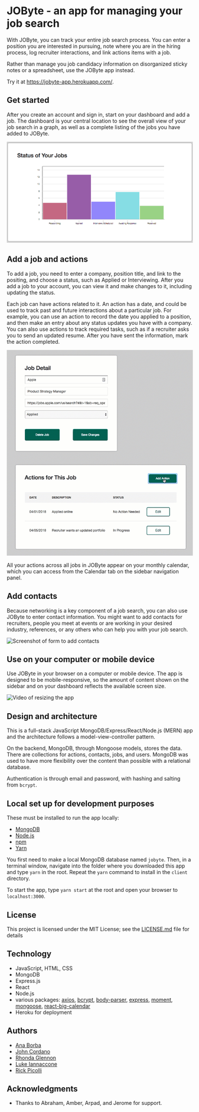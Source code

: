 # JOByte - an app for managing your job search

With JOByte, you can track your entire job search process. You can enter a position you are interested in pursuing, note where you are in the hiring process, log recruiter interactions, and link actions items with a job.

Rather than manage you job candidacy information on disorganized sticky notes or a spreadsheet, use the JOByte app instead.

Try it at https://jobyte-app.herokuapp.com/.

## Get started

After you create an account and sign in, start on your dashboard and add a job. The dashboard is your central location to see the overall view of your job search in a graph, as well as a complete listing of the jobs you have added to JOByte.

![Screenshot of job status graph](./screenshots/your-jobs-graph.png)

## Add a job and actions

To add a job, you need to enter a company, position title, and link to the positing, and choose a status, such as Applied or Interviewing. After you add a job to your account, you can view it and make changes to it, including updating the status.

Each job can have actions related to it. An action has a date, and could be used to track past and future interactions about a particular job. For example, you can use an action to record the date you applied to a position, and then make an entry about any status updates you have with a company. You can also use actions to track required tasks, such as if a recruiter asks you to send an updated resume. After you have sent the information, mark the action completed.

![Video of adding actions to a job](./screenshots/add-action-video.gif) 

All your actions across all jobs in JOByte appear on your monthly calendar, which you can access from the Calendar tab on the sidebar navigation panel.

## Add contacts

Because networking is a key component of a job search, you can also use JOByte to enter contact information. You might want to add contacts for recruiters, people you meet at events or are working in your desired industry, references, or any others who can help you with your job search. 

![Screenshot of form to add contacts](./screenshots/add-contact-form.gif)

## Use on your computer or mobile device

Use JOByte in your browser on a computer or mobile device. The app is designed to be mobile-responsive, so the amount of content shown on the sidebar and on your dashboard reflects the available screen size.

![Video of resizing the app](./screenshots/dashboard-resizing.gif)

## Design and architecture

This is a full-stack JavaScript MongoDB/Express/React/Node.js (MERN) app and the architecture follows a model-view-controller pattern.

On the backend, MongoDB, through Mongoose models, stores the data. There are collections for actions, contacts, jobs, and users. MongoDB was used to have more flexibility over the content than possible with a relational database.

Authentication is through email and password, with hashing and salting from `bcrypt`.

## Local set up for development purposes

These must be installed to run the app locally:

- [MongoDB](https://www.mongodb.com/)
- [Node.js](https://nodejs.org/en/)
- [npm](https://www.npmjs.com/get-npm)
- [Yarn](https://yarnpkg.com/en/)

You first need to make a local MongoDB database named `jobyte`. Then, in a terminal window, navigate into the folder where you downloaded this app and type `yarn` in the root. Repeat the `yarn` command to install in the `client` directory.

To start the app, type `yarn start` at the root and open your browser to `localhost:3000`.

## License

This project is licensed under the MIT License; see the [LICENSE.md](LICENSE) file for details

## Technology

- JavaScript, HTML, CSS
- MongoDB
- Express.js
- React
- Node.js
- various packages: [axios](https://www.npmjs.com/package/axios), [bcrypt](https://www.npmjs.com/package/bcrypt), [body-parser](https://www.npmjs.com/package/body-parser), [express](https://www.npmjs.com/package/express), [moment](https://www.npmjs.com/package/moment), [mongoose](https://www.npmjs.com/package/mongoose), [react-big-calendar](https://github.com/intljusticemission/react-big-calendar)  
- Heroku for deployment

## Authors

- [Ana Borba](https://github.com/paulakedouk)
- [John Cordano](https://github.com/johncordano)
- [Rhonda Glennon](https://github.com/rmglennon)
- [Luke Iannaccone](https://github.com/Liannaccone)
- [Rick Picolli](https://github.com/rickpicolli)

## Acknowledgments

- Thanks to Abraham, Amber, Arpad, and Jerome for support.
